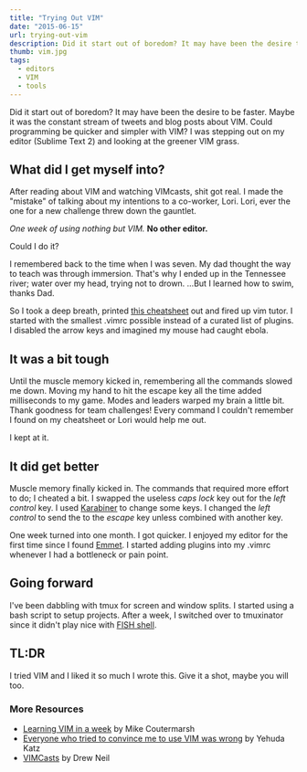 ```yaml
---
title: "Trying Out VIM"
date: "2015-06-15"
url: trying-out-vim
description: Did it start out of boredom? It may have been the desire to be faster. Maybe it was the constant stream of tweets and blog posts about VIM. Could programming be quicker and simpler with VIM? I was stepping out on my editor (Sublime Text 2) and looking at the greener VIM grass.
thumb: vim.jpg
tags:
  - editors
  - VIM
  - tools
---
```


Did it start out of boredom? It may have been the desire to be faster. Maybe it was the constant stream of tweets and blog posts about VIM. Could programming be quicker and simpler with VIM? I was stepping out on my editor (Sublime Text 2) and looking at the greener VIM grass.

## What did I get myself into?

After reading about VIM and watching VIMcasts, shit got real. I made the "mistake" of talking about my intentions to a co-worker, Lori. Lori, ever the one for a new challenge threw down the gauntlet.

_One week of using nothing but VIM._ **No other editor.**

Could I do it?

I remembered back to the time when I was seven. My dad thought the way to teach was through immersion. That's why I ended up in the Tennessee river; water over my head, trying not to drown. …But I learned how to swim, thanks Dad.

So I took a deep breath, printed [this cheatsheet](http://www.viemu.com/vi-vim-cheat-sheet.gif) out and fired up vim tutor. I started with the smallest .vimrc possible instead of a curated list of plugins. I disabled the arrow keys and imagined my mouse had caught ebola.

## It was a bit tough

Until the muscle memory kicked in, remembering all the commands slowed me down. Moving my hand to hit the escape key all the time added milliseconds to my game. Modes and leaders warped my brain a little bit. Thank goodness for team challenges! Every command I couldn't remember I found on my cheatsheet or Lori would help me out.

I kept at it.

## It did get better

Muscle memory finally kicked in. The commands that required more effort to do; I cheated a bit. I swapped the useless _caps lock_ key out for the _left control_ key. I used [Karabiner](https://pqrs.org/osx/karabiner/) to change some keys. I changed the _left control_ to send the to the _escape_ key unless combined with another key.

One week turned into one month. I got quicker. I enjoyed my editor for the first time since I found [Emmet](http://emmet.io/). I started adding plugins into my .vimrc whenever I had a bottleneck or pain point.

## Going forward

I've been dabbling with tmux for screen and window splits. I started using a bash script to setup projects. After a week, I switched over to tmuxinator since it didn't play nice with [FISH shell](http://fishshell.com/).

## TL:DR

I tried VIM and I liked it so much I wrote this. Give it a shot, maybe you will too.

### More Resources

*   [Learning VIM in a week](https://mikecoutermarsh.com/learning-vim-in-a-week/) by Mike Coutermarsh
*   [Everyone who tried to convince me to use VIM was wrong](http://yehudakatz.com/2010/07/29/everyone-who-tried-to-convince-me-to-use-vim-was-wrong/) by Yehuda Katz
*   [VIMCasts](http://vimcasts.org/) by Drew Neil
